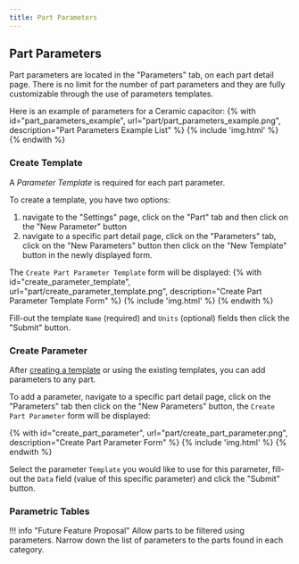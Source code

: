 ```yaml
---
title: Part Parameters
--- 
```


## Part Parameters

Part parameters are located in the "Parameters" tab, on each part detail page.
There is no limit for the number of part parameters and they are fully customizable through the use of parameters templates.

Here is an example of parameters for a Ceramic capacitor:
{% with id="part_parameters_example", url="part/part_parameters_example.png", description="Part Parameters Example List" %}
{% include 'img.html' %}
{% endwith %}

### Create Template

A *Parameter Template* is required for each part parameter.

To create a template, you have two options:

1. navigate to the "Settings" page, click on the "Part" tab and then click on the "New Parameter" button
0. navigate to a specific part detail page, click on the "Parameters" tab, click on the "New Parameters" button then click on the "New Template" button in the newly displayed form.

The `Create Part Parameter Template` form will be displayed:
{% with id="create_parameter_template", url="part/create_parameter_template.png", description="Create Part Parameter Template Form" %}
{% include 'img.html' %}
{% endwith %}

Fill-out the template `Name` (required) and `Units` (optional) fields then click the "Submit" button.

### Create Parameter

After [creating a template](#create-template) or using the existing templates, you can add parameters to any part.

To add a parameter, navigate to a specific part detail page, click on the "Parameters" tab then click on the "New Parameters" button, the `Create Part Parameter` form will be displayed:

{% with id="create_part_parameter", url="part/create_part_parameter.png", description="Create Part Parameter Form" %}
{% include 'img.html' %}
{% endwith %}

Select the parameter `Template` you would like to use for this parameter, fill-out the `Data` field (value of this specific parameter) and click the "Submit" button.

### Parametric Tables

!!! info "Future Feature Proposal"
	Allow parts to be filtered using parameters. Narrow down the list of parameters to the parts found in each category.
